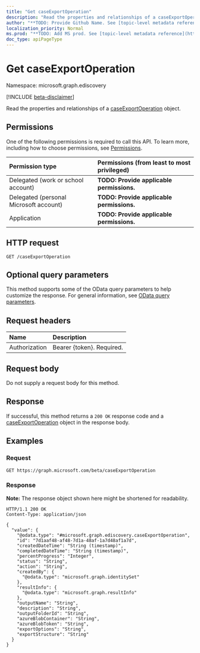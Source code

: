 ```yaml
---
title: "Get caseExportOperation"
description: "Read the properties and relationships of a caseExportOperation object."
author: "**TODO: Provide Github Name. See [topic-level metadata reference](https://msgo.azurewebsites.net/add/document/guidelines/metadata.html#topic-level-metadata)**"
localization_priority: Normal
ms.prod: "**TODO: Add MS prod. See [topic-level metadata reference](https://msgo.azurewebsites.net/add/document/guidelines/metadata.html#topic-level-metadata)**"
doc_type: apiPageType
---
```


# Get caseExportOperation
Namespace: microsoft.graph.ediscovery

[!INCLUDE [beta-disclaimer](../../includes/beta-disclaimer.md)]

Read the properties and relationships of a [caseExportOperation](../resources/ediscovery-caseexportoperation.md) object.

## Permissions
One of the following permissions is required to call this API. To learn more, including how to choose permissions, see [Permissions](/graph/permissions-reference).

|Permission type|Permissions (from least to most privileged)|
|:---|:---|
|Delegated (work or school account)|**TODO: Provide applicable permissions.**|
|Delegated (personal Microsoft account)|**TODO: Provide applicable permissions.**|
|Application|**TODO: Provide applicable permissions.**|

## HTTP request

<!-- {
  "blockType": "ignored"
}
-->
``` http
GET /caseExportOperation
```

## Optional query parameters
This method supports some of the OData query parameters to help customize the response. For general information, see [OData query parameters](/graph/query-parameters).

## Request headers
|Name|Description|
|:---|:---|
|Authorization|Bearer {token}. Required.|

## Request body
Do not supply a request body for this method.

## Response

If successful, this method returns a `200 OK` response code and a [caseExportOperation](../resources/ediscovery-caseexportoperation.md) object in the response body.

## Examples

### Request
<!-- {
  "blockType": "request",
  "name": "get_caseexportoperation"
}
-->
``` http
GET https://graph.microsoft.com/beta/caseExportOperation
```


### Response
**Note:** The response object shown here might be shortened for readability.
<!-- {
  "blockType": "response",
  "truncated": true,
  "@odata.type": "microsoft.graph.ediscovery.caseExportOperation"
}
-->
``` http
HTTP/1.1 200 OK
Content-Type: application/json

{
  "value": {
    "@odata.type": "#microsoft.graph.ediscovery.caseExportOperation",
    "id": "7d1aaf48-af48-7d1a-48af-1a7d48af1a7d",
    "createdDateTime": "String (timestamp)",
    "completedDateTime": "String (timestamp)",
    "percentProgress": "Integer",
    "status": "String",
    "action": "String",
    "createdBy": {
      "@odata.type": "microsoft.graph.identitySet"
    },
    "resultInfo": {
      "@odata.type": "microsoft.graph.resultInfo"
    },
    "outputName": "String",
    "description": "String",
    "outputFolderId": "String",
    "azureBlobContainer": "String",
    "azureBlobToken": "String",
    "exportOptions": "String",
    "exportStructure": "String"
  }
}
```

